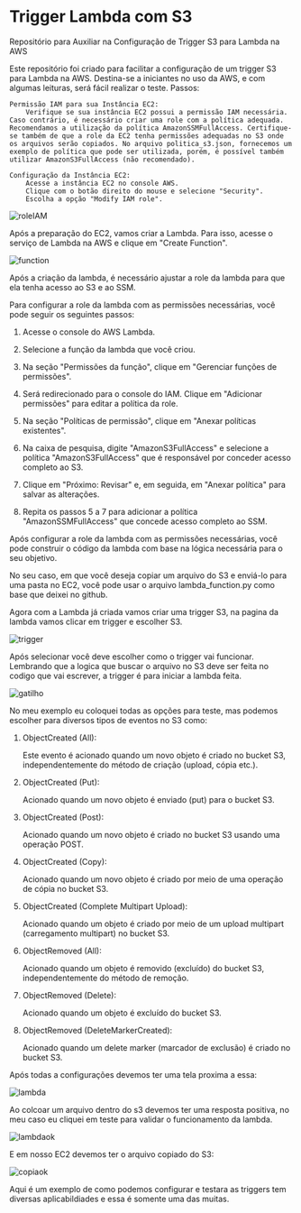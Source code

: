 # Trigger Lambda com S3
Repositório para Auxiliar na Configuração de Trigger S3 para Lambda na AWS

Este repositório foi criado para facilitar a configuração de um trigger S3 para Lambda na AWS. Destina-se a iniciantes no uso da AWS, e com algumas leituras, será fácil realizar o teste.
Passos:

    Permissão IAM para sua Instância EC2:
        Verifique se sua instância EC2 possui a permissão IAM necessária. Caso contrário, é necessário criar uma role com a política adequada. Recomendamos a utilização da política AmazonSSMFullAccess. Certifique-se também de que a role da EC2 tenha permissões adequadas no S3 onde os arquivos serão copiados. No arquivo politica_s3.json, fornecemos um exemplo de política que pode ser utilizada, porém, é possível também utilizar AmazonS3FullAccess (não recomendado).

    Configuração da Instância EC2:
        Acesse a instância EC2 no console AWS.
        Clique com o botão direito do mouse e selecione "Security".
        Escolha a opção "Modify IAM role".

![roleIAM](img/roleIMA.png)


Após a preparação do EC2, vamos criar a Lambda. Para isso, acesse o serviço de Lambda na AWS e clique em "Create Function".

![function](img/function.png)

Após a criação da lambda, é necessário ajustar a role da lambda para que ela tenha acesso ao S3 e ao SSM.

Para configurar a role da lambda com as permissões necessárias, você pode seguir os seguintes passos:

1. Acesse o console do AWS Lambda.

2. Selecione a função da lambda que você criou.

3. Na seção "Permissões da função", clique em "Gerenciar funções de permissões".

4. Será redirecionado para o console do IAM. Clique em "Adicionar permissões" para editar a política da role.

5. Na seção "Políticas de permissão", clique em "Anexar políticas existentes".

6. Na caixa de pesquisa, digite "AmazonS3FullAccess" e selecione a política "AmazonS3FullAccess" que é responsável por conceder acesso completo ao S3.

7. Clique em "Próximo: Revisar" e, em seguida, em "Anexar política" para salvar as alterações.

8. Repita os passos 5 a 7 para adicionar a política "AmazonSSMFullAccess" que concede acesso completo ao SSM.

Após configurar a role da lambda com as permissões necessárias, você pode construir o código da lambda com base na lógica necessária para o seu objetivo.

No seu caso, em que você deseja copiar um arquivo do S3 e enviá-lo para uma pasta no EC2, você pode usar o arquivo lambda_function.py como base que deixei no github.

Agora com a Lambda já criada vamos criar uma trigger S3, na pagina da lambda vamos clicar em trigger e escolher S3.

![trigger](img/trigger.png)

Após selecionar você deve escolher como o trigger vai funcionar. Lembrando que a logica que buscar o arquivo no S3 deve ser feita no codigo que vai escrever, a trigger é para iniciar a lambda feita.

![gatilho](img/gatilhos3.png)

No meu exemplo eu coloquei todas as opções para teste, mas podemos escolher para diversos tipos de eventos no S3 como:

1. ObjectCreated (All):

    Este evento é acionado quando um novo objeto é criado no bucket S3, independentemente do método de criação (upload, cópia etc.).

2. ObjectCreated (Put):

    Acionado quando um novo objeto é enviado (put) para o bucket S3.

3. ObjectCreated (Post):

    Acionado quando um novo objeto é criado no bucket S3 usando uma operação POST.

4. ObjectCreated (Copy):

    Acionado quando um novo objeto é criado por meio de uma operação de cópia no bucket S3.

5. ObjectCreated (Complete Multipart Upload):

    Acionado quando um objeto é criado por meio de um upload multipart (carregamento multipart) no bucket S3.

6. ObjectRemoved (All):

    Acionado quando um objeto é removido (excluído) do bucket S3, independentemente do método de remoção.

7. ObjectRemoved (Delete):

    Acionado quando um objeto é excluído do bucket S3.

8. ObjectRemoved (DeleteMarkerCreated):

    Acionado quando um delete marker (marcador de exclusão) é criado no bucket S3.

Após todas a configurações devemos ter uma tela proxima a essa:

![lambda](img/lambda.png)

Ao colcoar um arquivo dentro do s3 devemos ter uma resposta positiva, no meu caso eu cliquei em teste para validar o funcionamento da lambda.

![lambdaok](img/lambdaOK.png)

E em nosso EC2 devemos ter o arquivo copiado do S3:

![copiaok](img/copiaok.png)

Aqui é um exemplo de como podemos configurar e testara as triggers tem diversas aplicabildiades e essa é somente uma das muitas.